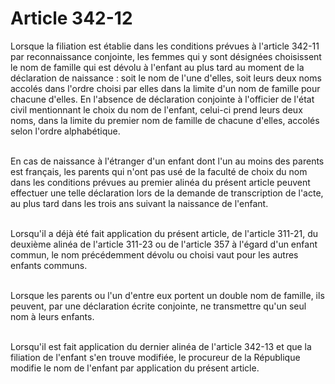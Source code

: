 # Article 342-12

<p>Lorsque la filiation est établie dans les conditions prévues à l'article 342-11 par reconnaissance conjointe, les femmes qui y sont désignées choisissent le nom de famille qui est dévolu à l'enfant au plus tard au moment de la déclaration de naissance : soit le nom de l'une d'elles, soit leurs deux noms accolés dans l'ordre choisi par elles dans la limite d'un nom de famille pour chacune d'elles. En l'absence de déclaration conjointe à l'officier de l'état civil mentionnant le choix du nom de l'enfant, celui-ci prend leurs deux noms, dans la limite du premier nom de famille de chacune d'elles, accolés selon l'ordre alphabétique.<br/><br/>

En cas de naissance à l'étranger d'un enfant dont l'un au moins des parents est français, les parents qui n'ont pas usé de la faculté de choix du nom dans les conditions prévues au premier alinéa du présent article peuvent effectuer une telle déclaration lors de la demande de transcription de l'acte, au plus tard dans les trois ans suivant la naissance de l'enfant.<br/><br/>

Lorsqu'il a déjà été fait application du présent article, de l'article 311-21, du deuxième alinéa de l'article 311-23 ou de l'article 357 à l'égard d'un enfant commun, le nom précédemment dévolu ou choisi vaut pour les autres enfants communs.<br/><br/>

Lorsque les parents ou l'un d'entre eux portent un double nom de famille, ils peuvent, par une déclaration écrite conjointe, ne transmettre qu'un seul nom à leurs enfants.<br/><br/>

Lorsqu'il est fait application du dernier alinéa de l'article 342-13 et que la filiation de l'enfant s'en trouve modifiée, le procureur de la République modifie le nom de l'enfant par application du présent article.</p>